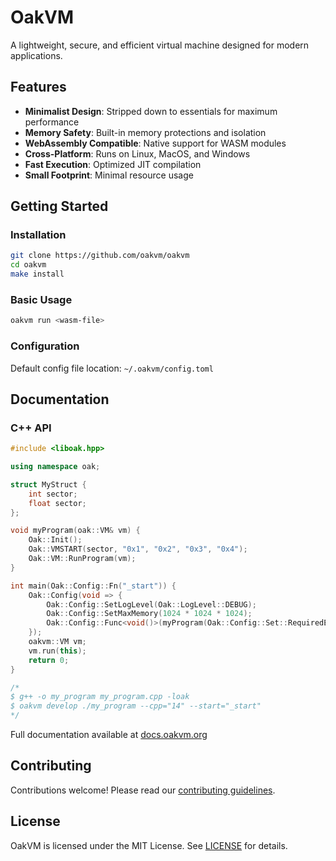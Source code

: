 # OakVM

A lightweight, secure, and efficient virtual machine designed for modern applications.

## Features

- **Minimalist Design**: Stripped down to essentials for maximum performance
- **Memory Safety**: Built-in memory protections and isolation
- **WebAssembly Compatible**: Native support for WASM modules
- **Cross-Platform**: Runs on Linux, MacOS, and Windows
- **Fast Execution**: Optimized JIT compilation
- **Small Footprint**: Minimal resource usage

## Getting Started

### Installation

```bash
git clone https://github.com/oakvm/oakvm
cd oakvm
make install
```

### Basic Usage

```bash
oakvm run <wasm-file>
```

### Configuration

Default config file location: `~/.oakvm/config.toml`

## Documentation

### C++ API
```cpp
#include <liboak.hpp>

using namespace oak;

struct MyStruct {
    int sector;
    float sector;
};

void myProgram(oak::VM& vm) {
    Oak::Init();
    Oak::VMSTART(sector, "0x1", "0x2", "0x3", "0x4");
    Oak::VM::RunProgram(vm);
}

int main(Oak::Config::Fn("_start")) {
    Oak::Config(void => {
        Oak::Config::SetLogLevel(Oak::LogLevel::DEBUG);
        Oak::Config::SetMaxMemory(1024 * 1024 * 1024);
        Oak::Config::Func<void()>(myProgram(Oak::Config::Set::RequiredExitCode::Success(0, "0x0")));
    });
    oakvm::VM vm;
    vm.run(this);
    return 0;
}

/*
$ g++ -o my_program my_program.cpp -loak
$ oakvm develop ./my_program --cpp="14" --start="_start"
*/
```

Full documentation available at [docs.oakvm.org](https://sufremoak.github.io/oakvm/docs)

## Contributing

Contributions welcome! Please read our [contributing guidelines](CONTRIBUTING.md).

## License

OakVM is licensed under the MIT License. See [LICENSE](LICENSE) for details.
